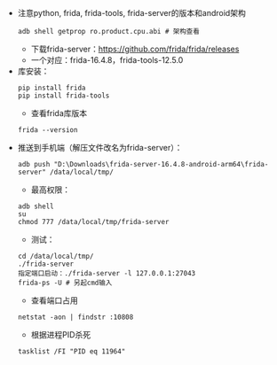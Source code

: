 - 注意python, frida, frida-tools, frida-server的版本和android架构
  ```
  adb shell getprop ro.product.cpu.abi # 架构查看
  ```
  - 下载frida-server：https://github.com/frida/frida/releases
  - 一个对应：frida-16.4.8，frida-tools-12.5.0
- 库安装：
  ```
  pip install frida
  pip install frida-tools
  ```
  - 查看frida库版本
  ```
  frida --version
  ```
- 推送到手机端（解压文件改名为frida-server）：
  ```
  adb push "D:\Downloads\frida-server-16.4.8-android-arm64\frida-server" /data/local/tmp/
  ```
  - 最高权限：
  ```
  adb shell
  su
  chmod 777 /data/local/tmp/frida-server
  ```
  - 测试：
  ```
  cd /data/local/tmp/
  ./frida-server
  指定端口启动：./frida-server -l 127.0.0.1:27043
  frida-ps -U # 另起cmd输入
  ```
  - 查看端口占用
  ```
  netstat -aon | findstr :10808
  ```
  - 根据进程PID杀死
  ```
  tasklist /FI "PID eq 11964"
  ```
